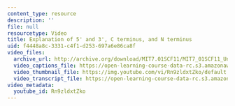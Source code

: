 ```yaml
---
content_type: resource
description: ''
file: null
resourcetype: Video
title: Explanation of 5' and 3', C terminus, and N terminus
uid: f4448a8c-3331-c4f1-d253-697a6e86ca8f
video_files:
  archive_url: http://archive.org/download/MIT7.01SCF11/MIT7_01SCF11_Un2Ses2_Rec_300k.mp4
  video_captions_file: https://open-learning-course-data-rc.s3.amazonaws.com/7-01sc-fundamentals-of-biology-fall-2011/dfbf0673849558aebc6a778b35aaccc7_Rn9zldxtZko.vtt
  video_thumbnail_file: https://img.youtube.com/vi/Rn9zldxtZko/default.jpg
  video_transcript_file: https://open-learning-course-data-rc.s3.amazonaws.com/7-01sc-fundamentals-of-biology-fall-2011/18795028ca728b161115c15493bec93f_Rn9zldxtZko.pdf
video_metadata:
  youtube_id: Rn9zldxtZko
---
```

